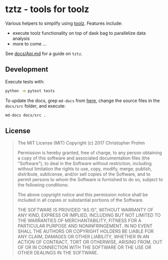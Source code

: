 # tztz - tools for toolz

Various helpers to simplify using [toolz][toolz]. Features include:

- execute toolz functionality on top of dask bag to parallelize data analysis
- more to come ...

[toolz]: http://toolz.readthedocs.io/en/latest/


See [docs/Api.md](docs/Api.md) for a guide on `tztz`.

## Development

Execute tests with:

```bash
python -m pytest tests
```

To update the docs, grep `md-docs` from [here][dotfiles], change the source
files in the `docs/src` folder, and execute:

```bash
md-docs docs/src .
```

[dotfiles]: https://github.com/chmp/dotfiles

## License

>  The MIT License (MIT)
>  Copyright (c) 2017 Christopher Prohm
>
>  Permission is hereby granted, free of charge, to any person obtaining a copy
>  of this software and associated documentation files (the "Software"), to
>  deal in the Software without restriction, including without limitation the
>  rights to use, copy, modify, merge, publish, distribute, sublicense, and/or
>  sell copies of the Software, and to permit persons to whom the Software is
>  furnished to do so, subject to the following conditions:
>
>  The above copyright notice and this permission notice shall be included in
>  all copies or substantial portions of the Software.
>
>  THE SOFTWARE IS PROVIDED "AS IS", WITHOUT WARRANTY OF ANY KIND, EXPRESS OR
>  IMPLIED, INCLUDING BUT NOT LIMITED TO THE WARRANTIES OF MERCHANTABILITY,
>  FITNESS FOR A PARTICULAR PURPOSE AND NONINFRINGEMENT. IN NO EVENT SHALL THE
>  AUTHORS OR COPYRIGHT HOLDERS BE LIABLE FOR ANY CLAIM, DAMAGES OR OTHER
>  LIABILITY, WHETHER IN AN ACTION OF CONTRACT, TORT OR OTHERWISE, ARISING
>  FROM, OUT OF OR IN CONNECTION WITH THE SOFTWARE OR THE USE OR OTHER
>  DEALINGS IN THE SOFTWARE.
